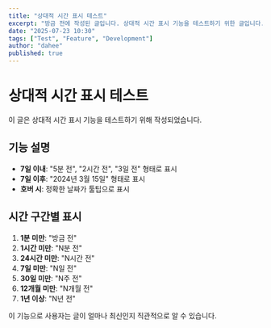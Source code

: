 ```yaml
---
title: "상대적 시간 표시 테스트"
excerpt: "방금 전에 작성된 글입니다. 상대적 시간 표시 기능을 테스트하기 위한 글입니다."
date: "2025-07-23 10:30"
tags: ["Test", "Feature", "Development"]
author: "dahee"
published: true
---
```


# 상대적 시간 표시 테스트

이 글은 상대적 시간 표시 기능을 테스트하기 위해 작성되었습니다.

## 기능 설명

- **7일 이내**: "5분 전", "2시간 전", "3일 전" 형태로 표시
- **7일 이후**: "2024년 3월 15일" 형태로 표시
- **호버 시**: 정확한 날짜가 툴팁으로 표시

## 시간 구간별 표시

1. **1분 미만**: "방금 전"
2. **1시간 미만**: "N분 전"
3. **24시간 미만**: "N시간 전"
4. **7일 미만**: "N일 전"
5. **30일 미만**: "N주 전"
6. **12개월 미만**: "N개월 전"
7. **1년 이상**: "N년 전"

이 기능으로 사용자는 글이 얼마나 최신인지 직관적으로 알 수 있습니다.
